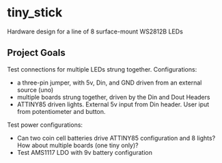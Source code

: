 # tiny_stick
Hardware design for a line of 8 surface-mount WS2812B LEDs

## Project Goals
Test connections for multiple LEDs strung together.  Configurations:
- a three-pin jumper, with 5v, Din, and GND driven from an external source (uno)
- multiple boards strung together, driven by the Din and Dout Headers
- ATTINY85 driven lights.  External 5v input from Din header.  User iput from potentiometer and button.

Test power configurations:
- Can two coin cell batteries drive ATTINY85 configuration and 8 lights?  How about multiple boards (one tiny only)?
- Test AMS1117 LDO with 9v battery configuration
